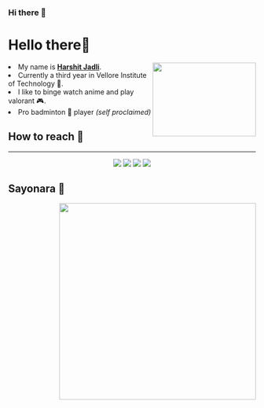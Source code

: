### Hi there 👋

<!--
**greywolff711/greywolff711** is a ✨ _special_ ✨ repository because its `README.md` (this file) appears on your GitHub profile.

Here are some ideas to get you started:

- 🔭 I’m currently working on ...
- 🌱 I’m currently learning ...
- 👯 I’m looking to collaborate on ...
- 🤔 I’m looking for help with ...
- 💬 Ask me about ...
- 📫 How to reach me: ...
- 😄 Pronouns: ...
- ⚡ Fun fact: ...
-->
<!--Myself-->
<h1>Hello there👀</h1>
<img align=right src="https://external-content.duckduckgo.com/iu/?u=https%3A%2F%2Fpa1.narvii.com%2F7063%2Ff1df36bc538b831c2796c1df6a2e21cca6a99775r1-500-281_hq.gif&f=1&nofb=1" width=210 height=150></h1>
<li>My name is <strong><a href="https://www.youtube.com/watch?v=dQw4w9WgXcQ">Harshit Jadli</a></strong>.</li>
<li>Currently a third year in Vellore Institute of Technology 🏫.</li>
<li>I like to binge watch  anime and play valorant 🎮.</li>
<li>Pro badminton 🏸 player <i>(self proclaimed)</i></li>
<!--Contact-->
<h2>How to reach 🤙</h2><hr/>
<p align=center>
<img src="https://img.shields.io/badge/Gmail-D14836?style=for-the-badge&logo=gmail&logoColor=white">
<a><img src="https://img.shields.io/badge/Discord-7289DA?style=for-the-badge&logo=discord&logoColor=white"></a>
<img src="https://img.shields.io/badge/Instagram-E4405F?style=for-the-badge&logo=instagram&logoColor=white
">
<img src="https://img.shields.io/badge/Myanimelist-2E51A2?style=for-the-badge&logo=myanimelist&logoColor=white
">

</p>
<!--Bye bye-->
<h2>Sayonara 👋</h2>
<img align=right src="https://external-content.duckduckgo.com/iu/?u=http%3A%2F%2F38.media.tumblr.com%2Fdd2a6b14392174632e1c7016da269c2f%2Ftumblr_nlti0gtqhv1sh40dxo1_1280.gif&f=1&nofb=1" width=400>
